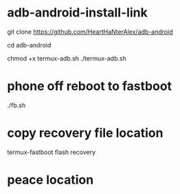 # adb-android-install-link

git clone https://github.com/HeartHaNterAlex/adb-android

cd adb-android

chmod +x termux-adb.sh
./termux-adb.sh

# phone off reboot to fastboot 

./fb.sh

# copy recovery file location
 

termux-fastboot flash recovery

# peace location
